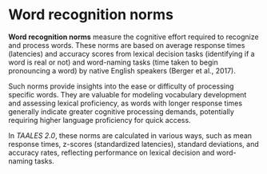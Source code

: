# Word recognition norms

**Word recognition norms** measure the cognitive effort required to recognize and process words. These norms are based on average response times (latencies) and accuracy scores from lexical decision tasks (identifying if a word is real or not) and word-naming tasks (time taken to begin pronouncing a word) by native English speakers (Berger et al., 2017).

Such norms provide insights into the ease or difficulty of processing specific words. They are valuable for modeling vocabulary development and assessing lexical proficiency, as words with longer response times generally indicate greater cognitive processing demands, potentially requiring higher language proficiency for quick access.

In *TAALES 2.0*, these norms are calculated in various ways, such as mean response times, z-scores (standardized latencies), standard deviations, and accuracy rates, reflecting performance on lexical decision and word-naming tasks.